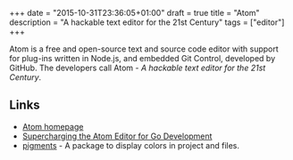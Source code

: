 +++
date = "2015-10-31T23:36:05+01:00"
draft = true
title = "Atom"
description = "A hackable text editor for the 21st Century"
tags = ["editor"]
+++

Atom is a free and open-source text and source code editor with support for plug-ins written in Node.js, and embedded Git Control, developed by GitHub.  The developers call Atom - *A hackable text editor for the 21st Century*.<!--more-->

## Links

* [Atom homepage](https://atom.io/)
* [Supercharging the Atom Editor for Go Development](http://marcio.io/2015/07/supercharging-atom-editor-for-go-development/)
* [pigments](https://atom.io/packages/pigments) - A package to display colors in project and files.
